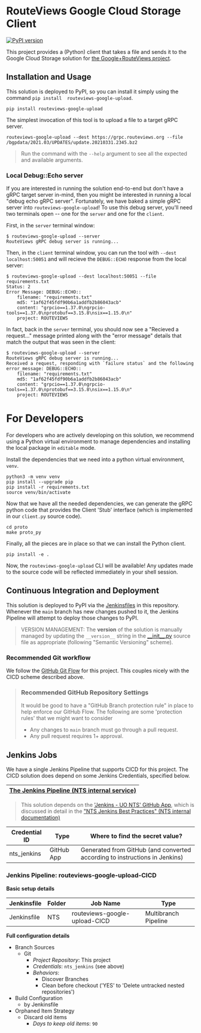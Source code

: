 # RouteViews Google Cloud Storage Client

[![PyPI version](https://badge.fury.io/py/routeviews-google-upload.svg)](https://badge.fury.io/py/routeviews-google-upload)

This project provides a (Python) client that takes a file and sends it to the Google Cloud 
Storage solution for [the Google+RouteViews project](https://github.com/morrowc/rv).

## Installation and Usage

This solution is deployed to PyPI, so you can install it simply using the command `pip install 
routeviews-google-upload`.

    pip install routeviews-google-upload

The simplest invocation of this tool is to upload a file to a target gRPC server.

    routeviews-google-upload --dest https://grpc.routeviews.org --file /bgpdata/2021.03/UPDATES/update.20210331.2345.bz2

> Run the command with the `--help` argument to see all the expected and available arguments.

### Local Debug::Echo server

If you are interested in running the solution end-to-end but don't have a gRPC target server in-mind, then you might 
be interested in running a local "debug echo gRPC server". 
Fortunately, we have baked a simple gRPC server into `routeviews-google-upload`!
To use this debug server, you'll need two terminals open -- one for the `server` and one for the `client`.

First, in the `server` terminal window:

    $ routeviews-google-upload --server
    RouteViews gRPC debug server is running...

Then, in the `client` terminal window, you can run the tool with `--dest localhost:50051` and will recieve the 
`DEBUG::ECHO` response from the local server:

    $ routeviews-google-upload --dest localhost:50051 --file requirements.txt 
    Status: 2
    Error Message: DEBUG::ECHO::
        filename: "requirements.txt"
        md5: "1af62f45fdf90b6a1addfb2b86043acb"
        content: "grpcio==1.37.0\ngrpcio-tools==1.37.0\nprotobuf==3.15.8\nsix==1.15.0\n"
        project: ROUTEVIEWS

In fact, back in the `server` terminal, you should now see a "Recieved a request..." message printed along with the 
"error message" details that match the output that was seen in the client:

    $ routeviews-google-upload --server
    RouteViews gRPC debug server is running...
    Received a request, responding with `failure status` and the following error_message: DEBUG::ECHO::
        filename: "requirements.txt"
        md5: "1af62f45fdf90b6a1addfb2b86043acb"
        content: "grpcio==1.37.0\ngrpcio-tools==1.37.0\nprotobuf==3.15.8\nsix==1.15.0\n"
        project: ROUTEVIEWS

# For Developers

For developers who are actively developing on this solution, we recommend using a Python virtual environment to manage 
dependencies and installing the local package in `editable` mode.

Install the dependencies that we need into a python virtual environment, `venv`.

    python3 -m venv venv
    pip install --upgrade pip
    pip install -r requirements.txt
    source venv/bin/activate

Now that we have all the needed dependencies, we can generate the gRPC python code that provides the Client 'Stub' 
interface (which is implemented in our `client.py` source code). 
    
    cd proto
    make proto_py

Finally, all the pieces are in place so that we can install the Python client.

    pip install -e .

Now, the `routeviews-google-upload` CLI will be available! 
Any updates made to the source code will be reflected immediately in your shell session.  

## Continuous Integration and Deployment

This solution is deployed to PyPI via the [Jenkinsfiles](../Jenkinsfile) in this repository. 
Whenever the `main` branch has new changes pushed to it, the Jenkins Pipeline will attempt to deploy those changes to 
PyPI.

> VERSION MANAGEMENT: The **version** of the solution is manually managed by updating the `__version__` string in the 
[\_\_init\_\_.py](__init__.py) source file as appropriate (following "Semantic Versioning" scheme).

### Recommended Git workflow

We follow the [GitHub Git Flow](https://guides.github.com/introduction/flow/) for this project.
This couples nicely with the CICD scheme described above.

> ### Recommended GitHub Repository Settings
> It would be good to have a "GitHub Branch protection rule" in place to help enforce our GitHub Flow.
The following are some 'protection rules' that we might want to consider
> * Any changes to `main` branch must go through a pull request.
> * Any pull request requires 1+ approval.

## Jenkins Jobs

We have a single Jenkins Pipeline that supports CICD for this project.
The CICD solution does depend on some Jenkins Credentials, specified below.

| [The Jenkins Pipeline (NTS internal service)](https://is-nts-jenkins.uoregon.edu/job/routeviews-google-upload-CICD/) | 
|---|


> This solution depends on the ['Jenkins - UO NTS' GitHub App](https://github.com/apps/jenkins-university-of-oregon-nts), which is 
> discussed in detail in the ["NTS Jenkins Best Practices" (NTS internal documentation)](https://confluence.uoregon.edu/x/awxHGQ)

|  Credential ID     | Type    | Where to find the secret value?|
|-------------------|-----------|------------------------------|
| nts_jenkins           | GitHub App | Generated from GitHub (and converted according to instructions in Jenkins) | 


### Jenkins Pipeline: routeviews-google-upload-CICD 
**Basic setup details**

| Jenkinsfile | Folder | Job Name | Type | 
|-------------|--------|----------|------|
| Jenkinsfile | NTS | routeviews-google-upload-CICD | Multibranch Pipeline |

**Full configuration details**

* Branch Sources
    * Git
        * *Project Repository*: This project 
        * *Credentials*: `nts_jenkins` (see above)
        * *Behaviors*: 
            - Discover Branches
            - Clean before checkout ('YES' to 'Delete untracked nested repositories')
* Build Configuration
    * by Jenkinsfile 
* Orphaned Item Strategy
    * Discard old items
        * *Days to keep old items*: `90`
    